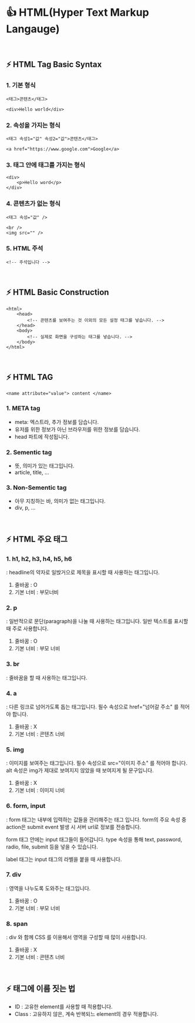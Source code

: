 # 👍 HTML(Hyper Text Markup Langauge)

<br>

## ⚡ HTML Tag Basic Syntax

### 1. 기본 형식

```
<태그>콘텐츠</태그>
```

```
<div>Hello world</div>
```

### 2. 속성을 가지는 형식

```
<태그 속성1="값" 속성2="값">콘텐츠</태그>
```

```
<a href="https://www.google.com">Google</a>
```

### 3. 태그 안에 태그를 가지는 형식

```
<div>
    <p>Hello word</p>
</div>
```

### 4. 콘텐츠가 없는 형식

```
<태그 속성="값" />
```

```
<br />
<img src="" />
```

### 5. HTML 주석

```
<!-- 주석입니다 -->
```

<br>

## ⚡ HTML Basic Construction

```
<html>
    <head>
        <!-- 콘텐츠를 보여주는 것 이외의 모든 설정 태그를 넣습니다. -->
    </head>
    <body>
        <!-- 실제로 화면을 구성하는 태그를 넣습니다. -->
    </body>
</html>
```

<br>

## ⚡ HTML TAG

```
<name attribute="value"> content </name>
```

### 1. META tag

- meta: 엑스트라, 추가 정보를 담습니다.
- 유저를 위한 정보가 아닌 브라우저를 위한 정보를 담습니다.
- head 파트에 작성됩니다.

### 2. Sementic tag

- 뜻, 의미가 있는 태그입니다.
- article, title, ...

### 3. Non-Sementic tag

- 아무 지칭하는 바, 의미가 없는 태그입니다.
- div, p, ...

<br>

## ⚡ HTML 주요 태그

### 1. h1, h2, h3, h4, h5, h6

: headline의 약자로 일밙거으로 제목을 표시할 때 사용하는 태그입니다.

1. 줄바꿈 : O
2. 기본 너비 : 부모너비

### 2. p

: 일반적으로 문단(paragraph)을 나눌 때 사용하는 태그입니다. 일반 텍스트를 표시할 때 주로 사용합니다.

1. 줄바꿈 : O
2. 기본 너비 : 부모 너비

### 3. br

: 줄바꿈을 할 때 사용하는 태그입니다.

### 4. a

: 다른 링크로 넘어가도록 돕는 태그입니다. 필수 속성으로 href="넘어갈 주소" 를 적어야 합니다.

1. 줄바꿈 : X
2. 기본 너비 : 콘텐츠 너비

### 5. img

: 이미지를 보여주는 태그입니다. 필수 속성으로 src="이미지 주소" 를 적어야 합니다. alt 속성은 img가 제대로 보여지지 않았을 때 보여지게 될 문구입니다.

1. 줄바꿈 : X
2. 기본 너비 : 이미지 너비

### 6. form, input

: form 태그는 내부에 입력하는 값들을 관리해주는 태그 입니다. form의 주요 속성 중 action은 submit event 발생 시 서버 url로 정보를 전송합니다.

form 태그 안에는 input 태그들이 들어갑니다. type 속성을 통해 text, password, radio, file, submit 등을 넣을 수 있습니다.

label 태그는 input 태그의 라벨을 붙을 때 사용합니다.

### 7. div

: 영역을 나누도록 도와주는 태그입니다.

1. 줄바꿈 : O
2. 기본 너비 : 부모 너비

### 8. span

: div 와 함께 CSS 를 이용해서 영역을 구성할 때 많이 사용합니다.

1. 줄바꿈 : X
2. 기본 너비 : 콘텐츠 너비

<br>

## ⚡ 태그에 이름 짓는 법

- ID : 고유한 element를 사용할 때 적용합니다.
- Class : 고유하지 않은, 계속 반복되느 element의 경우 적용합니다.
